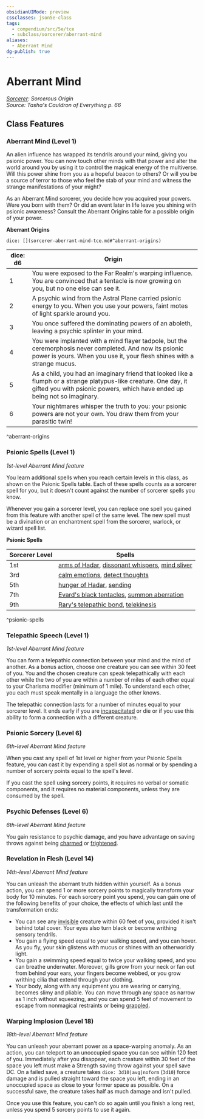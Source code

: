 ```yaml
---
obsidianUIMode: preview
cssclasses: json5e-class
tags:
  - compendium/src/5e/tce
  - subclass/sorcerer/aberrant-mind
aliases:
  - Aberrant Mind
dg-publish: true
---
```

# Aberrant Mind
*[Sorcerer](sorcerer.md): Sorcerous Origin*  
*Source: Tasha's Cauldron of Everything p. 66*  


## Class Features

### Aberrant Mind (Level 1)

An alien influence has wrapped its tendrils around your mind, giving you psionic power. You can now touch other minds with that power and alter the world around you by using it to control the magical energy of the multiverse. Will this power shine from you as a hopeful beacon to others? Or will you be a source of terror to those who feel the stab of your mind and witness the strange manifestations of your might?

As an Aberrant Mind sorcerer, you decide how you acquired your powers. Were you born with them? Or did an event later in life leave you shining with psionic awareness? Consult the Aberrant Origins table for a possible origin of your power.

**Aberrant Origins**

`dice: [](sorcerer-aberrant-mind-tce.md#^aberrant-origins)`

| dice: d6 | Origin |
|----------|--------|
| 1 | You were exposed to the Far Realm's warping influence. You are convinced that a tentacle is now growing on you, but no one else can see it. |
| 2 | A psychic wind from the Astral Plane carried psionic energy to you. When you use your powers, faint motes of light sparkle around you. |
| 3 | You once suffered the dominating powers of an aboleth, leaving a psychic splinter in your mind. |
| 4 | You were implanted with a mind flayer tadpole, but the ceremorphosis never completed. And now its psionic power is yours. When you use it, your flesh shines with a strange mucus. |
| 5 | As a child, you had an imaginary friend that looked like a flumph or a strange platypus-like creature. One day, it gifted you with psionic powers, which have ended up being not so imaginary. |
| 6 | Your nightmares whisper the truth to you: your psionic powers are not your own. You draw them from your parasitic twin! |
^aberrant-origins

### Psionic Spells (Level 1)

*1st-level Aberrant Mind feature*

You learn additional spells when you reach certain levels in this class, as shown on the Psionic Spells table. Each of these spells counts as a sorcerer spell for you, but it doesn't count against the number of sorcerer spells you know.

Whenever you gain a sorcerer level, you can replace one spell you gained from this feature with another spell of the same level. The new spell must be a divination or an enchantment spell from the sorcerer, warlock, or wizard spell list.

**Psionic Spells**

| Sorcerer Level | Spells |
|----------------|--------|
| 1st | [arms of Hadar](/Admin/CLI/spells/arms-of-hadar.md), [dissonant whispers](/Admin/CLI/spells/dissonant-whispers.md), [mind sliver](/Admin/CLI/spells/mind-sliver-tce.md) |
| 3rd | [calm emotions](/Admin/CLI/spells/calm-emotions.md), [detect thoughts](/Admin/CLI/spells/detect-thoughts.md) |
| 5th | [hunger of Hadar](/Admin/CLI/spells/hunger-of-hadar.md), [sending](/Admin/CLI/spells/sending.md) |
| 7th | [Evard's black tentacles](/Admin/CLI/spells/evards-black-tentacles.md), [summon aberration](/Admin/CLI/spells/summon-aberration-tce.md) |
| 9th | [Rary's telepathic bond](/Admin/CLI/spells/rarys-telepathic-bond.md), [telekinesis](/Admin/CLI/spells/telekinesis.md) |
^psionic-spells

### Telepathic Speech (Level 1)

*1st-level Aberrant Mind feature*

You can form a telepathic connection between your mind and the mind of another. As a bonus action, choose one creature you can see within 30 feet of you. You and the chosen creature can speak telepathically with each other while the two of you are within a number of miles of each other equal to your Charisma modifier (minimum of 1 mile). To understand each other, you each must speak mentally in a language the other knows.

The telepathic connection lasts for a number of minutes equal to your sorcerer level. It ends early if you are [incapacitated](/3-Mechanics/CLI/rules/conditions.md#incapacitated) or die or if you use this ability to form a connection with a different creature.

### Psionic Sorcery (Level 6)

*6th-level Aberrant Mind feature*

When you cast any spell of 1st level or higher from your Psionic Spells feature, you can cast it by expending a spell slot as normal or by spending a number of sorcery points equal to the spell's level.

If you cast the spell using sorcery points, it requires no verbal or somatic components, and it requires no material components, unless they are consumed by the spell.

### Psychic Defenses (Level 6)

*6th-level Aberrant Mind feature*

You gain resistance to psychic damage, and you have advantage on saving throws against being [charmed](/3-Mechanics/CLI/rules/conditions.md#charmed) or [frightened](/3-Mechanics/CLI/rules/conditions.md#frightened).

### Revelation in Flesh (Level 14)

*14th-level Aberrant Mind feature*

You can unleash the aberrant truth hidden within yourself. As a bonus action, you can spend 1 or more sorcery points to magically transform your body for 10 minutes. For each sorcery point you spend, you can gain one of the following benefits of your choice, the effects of which last until the transformation ends:

- You can see any [invisible](/3-Mechanics/CLI/rules/conditions.md#invisible) creature within 60 feet of you, provided it isn't behind total cover. Your eyes also turn black or become writhing sensory tendrils.  
- You gain a flying speed equal to your walking speed, and you can hover. As you fly, your skin glistens with mucus or shines with an otherworldly light.  
- You gain a swimming speed equal to twice your walking speed, and you can breathe underwater. Moreover, gills grow from your neck or fan out from behind your ears, your fingers become webbed, or you grow writhing cilia that extend through your clothing.  
- Your body, along with any equipment you are wearing or carrying, becomes slimy and pliable. You can move through any space as narrow as 1 inch without squeezing, and you can spend 5 feet of movement to escape from nonmagical restraints or being [grappled](/3-Mechanics/CLI/rules/conditions.md#grappled).  

### Warping Implosion (Level 18)

*18th-level Aberrant Mind feature*

You can unleash your aberrant power as a space-warping anomaly. As an action, you can teleport to an unoccupied space you can see within 120 feet of you. Immediately after you disappear, each creature within 30 feet of the space you left must make a Strength saving throw against your spell save DC. On a failed save, a creature takes `dice: 3d10|avg|noform` (`3d10`) force damage and is pulled straight toward the space you left, ending in an unoccupied space as close to your former space as possible. On a successful save, the creature takes half as much damage and isn't pulled.

Once you use this feature, you can't do so again until you finish a long rest, unless you spend 5 sorcery points to use it again.